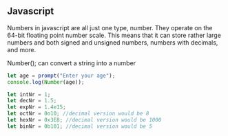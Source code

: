## Javascript
Numbers in javascript are all just one type, number. They operate on the 64-bit floating point number scale. This means that it can store rather large numbers and both signed and unsigned numbers, numbers with decimals, and more.

Number(); can convert a string into a number

```javascript
let age = prompt("Enter your age");
console.log(Number(age));

```

```javascript
let intNr = 1; 
let decNr = 1.5; 
let expNr = 1.4e15; 
let octNr = 0o10; //decimal version would be 8  
let hexNr = 0x3E8; //decimal version would be 1000 
let binNr = 0b101; //decimal version would be 5
```
